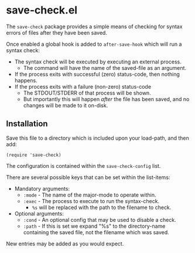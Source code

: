 # save-check.el

The `save-check` package provides a simple means of checking for syntax errors of files after they have been saved.

Once enabled a global hook is added to `after-save-hook` which will run a syntax check:

* The syntax check will be executed by executing an external process.
  * The command will have the name of the saved-file as an argument.
* If the process exits with successful (zero) status-code, then nothing happens.
* If the process exits with a failure (non-zero) status-code
  * The STDOUT/STDERR of that process will be shown.
  * But importantly this will happen _after_ the file has been saved, and no changes will be made to it on-disk.



## Installation

Save this file to a directory which is included upon your load-path, and then add:

```
(require 'save-check)
```

The configuration is contained within the `save-check-config` list.

There are several possible keys that can be set within the list-items:

* Mandatory arguments:
  * `:mode` - The name of the major-mode to operate within.
  * `:exec` - The process to execute to run the syntax-check.
    * `%s` will be replaced with the path to the filename to check.
* Optional arguments:
  * `:cond` - An optional config that may be used to disable a check.
  * `:path` - If this is set we expand "%s" to the directory-name containing the saved file, not the filename which was saved.

New entries may be added as you would expect.
